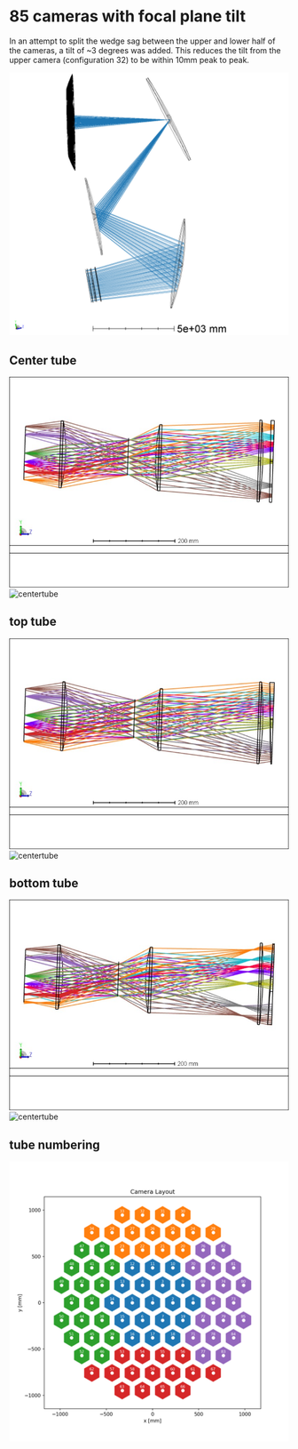 # 85 cameras with focal plane tilt

In an attempt to split the wedge sag between the upper and lower half of the cameras, a tilt of ~3 degrees was added. This reduces the tilt from the upper camera (configuration 32) to be within 10mm peak to peak.

![](3DLayout/3DLayout_chiefray.png)


## Center tube

![centertube](3DLayout/strehls_cam_01.JPG)
![centertube](sags/wedges/sag_cam01.JPG)

## top tube
![centertube](3DLayout/strehls_cam_31.JPG)
![centertube](sags/wedges/sag_cam31.JPG)

## bottom tube
![centertube](3DLayout/strehls_cam_65.JPG)
![centertube](sags/wedges/sag_cam65.JPG)

## tube numbering
![tube_numbering](camera_groups.png)
